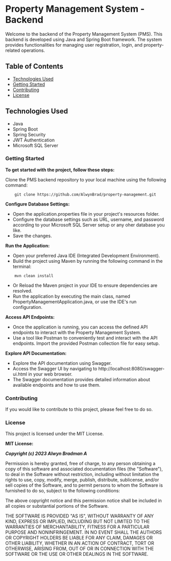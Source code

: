 # Property Management System - Backend

Welcome to the backend of the Property Management System (PMS). This backend is developed using Java and Spring Boot framework. The system provides functionalities for managing user registration, login, and property-related operations.

## Table of Contents
- [Technologies Used](#technologies-used)
- [Getting Started](#getting-started)
- [Contributing](#contributing)
- [License](#license)

## Technologies Used

- Java
- Spring Boot
- Spring Security
- JWT Authentication
- Microsoft SQL Server


### Getting Started

**To get started with the project, follow these steps:**

Clone the PMS backend repository to your local machine using the following command:

```
    git clone https://github.com/AlwynBrad/property-management.git
```
   
  
**Configure Database Settings:**

* Open the application.properties file in your project's resources folder.
* Configure the database settings such as URL, username, and password according to your Microsoft SQL Server setup or any oher database you like.
* Save the changes.



**Run the Application:**

+ Open your preferred Java IDE (Integrated Development Environment).
+ Build the project using Maven by running the following command in the terminal:
```
    mvn clean install
```
+ Or Reload the Maven project in your IDE to ensure dependencies are resolved.
+ Run the application by executing the main class, named PropertyManagementApplication.java, or use the IDE's run configuration.




**Access API Endpoints:**

+ Once the application is running, you can access the defined API endpoints to interact with the Property Management System.
+ Use a tool like Postman to conveniently test and interact with the API endpoints. Import the provided Postman collection file for easy setup.


**Explore API Documentation:**

+ Explore the API documentation using Swagger.
+ Access the Swagger UI by navigating to http://localhost:8080/swagger-ui.html in your web browser.
+ The Swagger documentation provides detailed information about available endpoints and how to use them.




### Contributing
If you would like to contribute to this project, please feel free to do so.


### License
This project is licensed under the MIT License.

**MIT License:**

***Copyright (c) 2023 Alwyn Bradman A***

Permission is hereby granted, free of charge, to any person obtaining a copy
of this software and associated documentation files (the "Software"), to deal
in the Software without restriction, including without limitation the rights
to use, copy, modify, merge, publish, distribute, sublicense, and/or sell
copies of the Software, and to permit persons to whom the Software is
furnished to do so, subject to the following conditions:

The above copyright notice and this permission notice shall be included in all
copies or substantial portions of the Software.

THE SOFTWARE IS PROVIDED "AS IS", WITHOUT WARRANTY OF ANY KIND, EXPRESS OR
IMPLIED, INCLUDING BUT NOT LIMITED TO THE WARRANTIES OF MERCHANTABILITY,
FITNESS FOR A PARTICULAR PURPOSE AND NONINFRINGEMENT. IN NO EVENT SHALL THE
AUTHORS OR COPYRIGHT HOLDERS BE LIABLE FOR ANY CLAIM, DAMAGES OR OTHER
LIABILITY, WHETHER IN AN ACTION OF CONTRACT, TORT OR OTHERWISE, ARISING FROM,
OUT OF OR IN CONNECTION WITH THE SOFTWARE OR THE USE OR OTHER DEALINGS IN THE
SOFTWARE.
